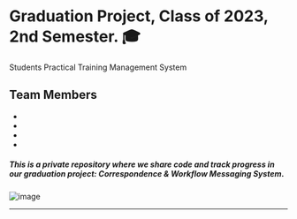 # Graduation Project, Class of 2023, 2nd Semester. 🎓
Students Practical Training Management System 


## Team Members
-
-
-
-

##### This is a private repository where we share code and track progress in our graduation project: Correspondence & Workflow Messaging System.

![image](https://user-images.githubusercontent.com/54215462/212218105-4dfb32ff-cac3-48d3-ba1b-667112e7f2e3.png)

---
